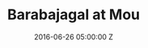 ---
title: Barabajagal at Mou
date: 2016-06-26 05:00:00 Z
categories:
    - barabajagal
layout: post
parent: Gigs
venue: Mou Very
image: /assets/img/Barabajagal%20at%20Mou/cover.jpg
media:
  Barabajagal:
    mp3:
      - title: Full set
---
